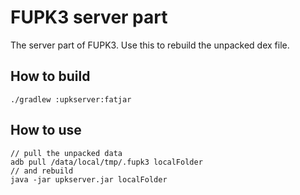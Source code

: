 # FUPK3 server part

The server part of FUPK3. Use this to rebuild the 
unpacked dex file. 

## How to build
```
./gradlew :upkserver:fatjar
```

## How to use
```
// pull the unpacked data
adb pull /data/local/tmp/.fupk3 localFolder
// and rebuild
java -jar upkserver.jar localFolder

```

